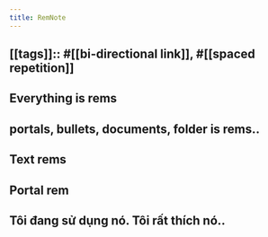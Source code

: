 ```yaml
---
title: RemNote
---
```


## [[tags]]:: #[[bi-directional link]], #[[spaced repetition]]
## Everything is rems
## portals, bullets, documents, folder is rems..
## Text rems
## Portal rem
## Tôi đang sử dụng nó. Tôi rất thích nó..
